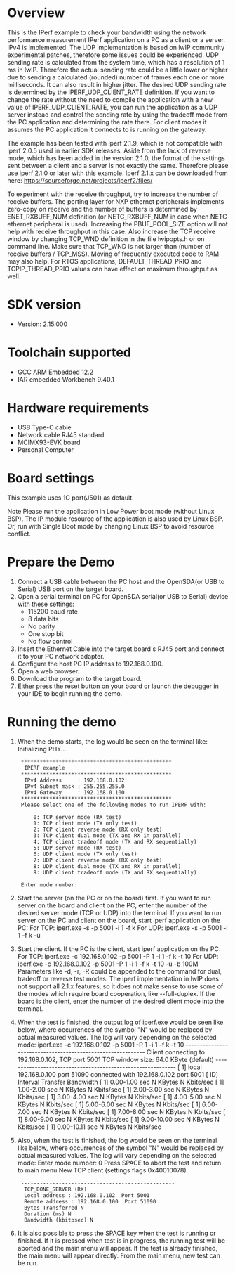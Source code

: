 Overview
========

This is the IPerf example to check your bandwidth using the network performance measurement IPerf application on a PC as a client or a server.
IPv4 is implemented. The UDP implementation is based on lwIP community experimental patches, therefore some issues could be experienced.
UDP sending rate is calculated from the system time, which has a resolution of 1 ms in lwIP. Therefore the actual sending rate could be
a little lower or higher due to sending a calculated (rounded) number of frames each one or more milliseconds. It can also result in higher jitter.
The desired UDP sending rate is determined by the IPERF_UDP_CLIENT_RATE definition. If you want to change the rate without the need to compile
the application with a new value of IPERF_UDP_CLIENT_RATE, you can run the application as a UDP server instead and control the sending rate
by using the tradeoff mode from the PC application and determining the rate there.
For client modes it assumes the PC application it connects to is running on the gateway.

The example has been tested with iperf 2.1.9, which is not compatible with iperf 2.0.5 used in earlier SDK releases.
Aside from the lack of reverse mode, which has been added in the version 2.1.0, the format of the settings sent
between a client and a server is not exactly the same. Therefore please use iperf 2.1.0 or later with this example.
Iperf 2.1.x can be downloaded from here: https://sourceforge.net/projects/iperf2/files/

To experiment with the receive throughput, try to increase the number of receive buffers.
The porting layer for NXP ethernet peripherals implements zero-copy on receive and the number of buffers
is determined by ENET_RXBUFF_NUM definition (or NETC_RXBUFF_NUM in case when NETC ethernet peripheral is used).
Increasing the PBUF_POOL_SIZE option will not help with receive throughput in this case.
Also increase the TCP receive window by changing TCP_WND definition in the file lwipopts.h or on command line.
Make sure that TCP_WND is not larger than (number of receive buffers / TCP_MSS).
Moving of frequently executed code to RAM may also help.
For RTOS applications, DEFAULT_THREAD_PRIO and TCPIP_THREAD_PRIO values can have effect on maximum throughput as well.


SDK version
===========
- Version: 2.15.000

Toolchain supported
===================
- GCC ARM Embedded  12.2
- IAR embedded Workbench  9.40.1

Hardware requirements
=====================
- USB Type-C cable
- Network cable RJ45 standard
- MCIMX93-EVK board
- Personal Computer

Board settings
==============
This example uses 1G port(J501) as default.

Note
Please run the application in Low Power boot mode (without Linux BSP).
The IP module resource of the application is also used by Linux BSP.
Or, run with Single Boot mode by changing Linux BSP to avoid resource
conflict.

Prepare the Demo
================
1.  Connect a USB cable between the PC host and the OpenSDA(or USB to Serial) USB port on the target board.
2.  Open a serial terminal on PC for OpenSDA serial(or USB to Serial) device with these settings:
    - 115200 baud rate
    - 8 data bits
    - No parity
    - One stop bit
    - No flow control
3.  Insert the Ethernet Cable into the target board's RJ45 port and connect it to your PC network adapter.
4.  Configure the host PC IP address to 192.168.0.100.
5.  Open a web browser.
6.  Download the program to the target board.
7.  Either press the reset button on your board or launch the debugger in your IDE to begin running the demo.

Running the demo
================
1. When the demo starts, the log would be seen on the terminal like:
        Initializing PHY...

        ************************************************
         IPERF example
        ************************************************
         IPv4 Address     : 192.168.0.102
         IPv4 Subnet mask : 255.255.255.0
         IPv4 Gateway     : 192.168.0.100
        ************************************************
        Please select one of the following modes to run IPERF with:

            0: TCP server mode (RX test)
            1: TCP client mode (TX only test)
            2: TCP client reverse mode (RX only test)
            3: TCP client dual mode (TX and RX in parallel)
            4: TCP client tradeoff mode (TX and RX sequentially)
            5: UDP server mode (RX test)
            6: UDP client mode (TX only test)
            7: UDP client reverse mode (RX only test)
            8: UDP client dual mode (TX and RX in parallel)
            9: UDP client tradeoff mode (TX and RX sequentially)

        Enter mode number:

2. Start the server (on the PC or on the board) first.
    If you want to run server on the board and client on the PC, enter the number of the desired server mode (TCP or UDP) into the terminal.
    If you want to run server on the PC and client on the board, start iperf application on the PC:
        For TCP: iperf.exe -s -p 5001 -i 1 -f k
        For UDP: iperf.exe -s -p 5001 -i 1 -f k -u
3. Start the client.
    If the PC is the client, start iperf application on the PC:
        For TCP: iperf.exe -c 192.168.0.102 -p 5001 -P 1 -i 1 -f k -t 10
        For UDP: iperf.exe -c 192.168.0.102 -p 5001 -P 1 -i 1 -f k -t 10 -u -b 100M
        Parameters like -d, -r, -R could be appended to the command for dual, tradeoff or reverse test modes.
        The iperf implementation in lwIP does not support all 2.1.x features, so it does not make
        sense to use some of the modes which require board cooperation, like --full-duplex.
    If the board is the client, enter the number of the desired client mode into the terminal.
4. When the test is finished, the output log of iperf.exe would be seen like below,
    where occurrences of the symbol "N" would be replaced by actual measured values.
    The log will vary depending on the selected mode:
        iperf.exe -c 192.168.0.102 -p 5001 -P 1 -i 1 -f k -t 10
        ------------------------------------------------------------
        Client connecting to 192.168.0.102, TCP port 5001
        TCP window size: 64.0 KByte (default)
        ------------------------------------------------------------
        [  1] local 192.168.0.100 port 51090 connected with 192.168.0.102 port 5001
        [ ID] Interval       Transfer     Bandwidth
        [  1] 0.00-1.00 sec  N KBytes     N Kbits/sec
        [  1] 1.00-2.00 sec  N KBytes     N Kbits/sec
        [  1] 2.00-3.00 sec  N KBytes     N Kbits/sec
        [  1] 3.00-4.00 sec  N KBytes     N Kbits/sec
        [  1] 4.00-5.00 sec  N KBytes     N Kbits/sec
        [  1] 5.00-6.00 sec  N KBytes     N Kbits/sec
        [  1] 6.00-7.00 sec  N KBytes     N Kbits/sec
        [  1] 7.00-8.00 sec  N KBytes     N Kbits/sec
        [  1] 8.00-9.00 sec  N KBytes     N Kbits/sec
        [  1] 9.00-10.00 sec  N KBytes     N Kbits/sec
        [  1] 0.00-10.11 sec  N KBytes     N Kbits/sec

5. Also, when the test is finished, the log would be seen on the terminal like below,
    where occurrences of the symbol "N" would be replaced by actual measured values.
    The log will vary depending on the selected mode:
        Enter mode number: 0
        Press SPACE to abort the test and return to main menu
        New TCP client (settings flags 0x40010078)

        -------------------------------------------------
         TCP_DONE_SERVER (RX)
         Local address : 192.168.0.102  Port 5001
         Remote address : 192.168.0.100  Port 51090
         Bytes Transferred N
         Duration (ms) N
         Bandwidth (kbitpsec) N

6. It is also possible to press the SPACE key when the test is running or finished.
    If it is pressed when test is in progress, the running test will be aborted
    and the main menu will appear. If the test is already finished, the main menu
    will appear directly. From the main menu, new test can be run.
